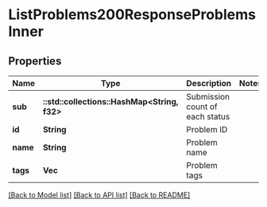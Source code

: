 # ListProblems200ResponseProblemsInner

## Properties

Name | Type | Description | Notes
------------ | ------------- | ------------- | -------------
**sub** | **::std::collections::HashMap<String, f32>** | Submission count of each status | 
**id** | **String** | Problem ID | 
**name** | **String** | Problem name | 
**tags** | **Vec<String>** | Problem tags | 

[[Back to Model list]](../README.md#documentation-for-models) [[Back to API list]](../README.md#documentation-for-api-endpoints) [[Back to README]](../README.md)


